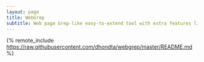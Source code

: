 ```yaml
---
layout: page
title: WebGrep
subtitle: Web page Grep-like easy-to-extend tool with extra features like JS deobfuscation and OCR
---
```

{% remote_include https://raw.githubusercontent.com/dhondta/webgrep/master/README.md %}
